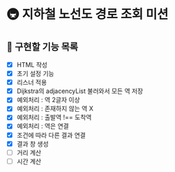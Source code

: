# 🚇 지하철 노선도 경로 조회 미션

## 🚀 구현할 기능 목록

- [x] HTML 작성
- [x] 초기 설정 기능
- [x] 리스너 적용
- [x] Dijkstra의 adjacencyList 불러와서 모든 역 저장
- [x] 예외처리 : 역 2글자 이상
- [x] 예외처리 : 존재하지 않는 역 X
- [x] 예외처리 : 출발역 !== 도착역
- [x] 예외처리 : 역은 연결
- [x] 조건에 따라 다른 결과 연결
- [x] 결과 창 생성
- [ ] 거리 계산
- [ ] 시간 계산
